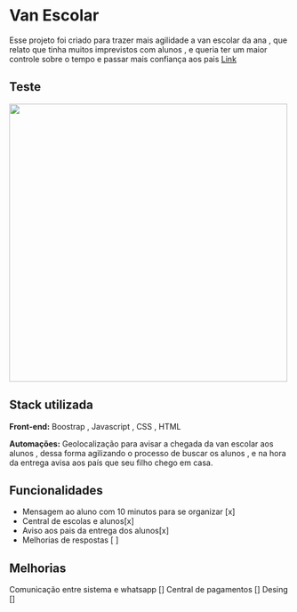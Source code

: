 
# Van Escolar 

Esse projeto foi criado para trazer mais agilidade a van escolar da ana , que relato que tinha muitos imprevistos com alunos , e queria ter um maior controle sobre o tempo e passar mais confiança aos pais [Link](https://caiomafia.github.io/VanEscolar-Rotas/)







## Teste

<img src="vanrotas.gif" class ="photo" height="500px">


## Stack utilizada

**Front-end:** Boostrap , Javascript , CSS , HTML

**Automações:** Geolocalização para avisar a chegada da van escolar aos alunos , dessa forma agilizando o processo de buscar os alunos , e na hora da entrega avisa aos país que seu filho chego em casa.

## Funcionalidades

- Mensagem ao aluno com 10 minutos para se organizar [x]
- Central de escolas e alunos[x] 
- Aviso aos pais da entrega dos alunos[x] 
- Melhorias de respostas [ ]


## Melhorias
Comunicação entre sistema  e whatsapp []
Central de pagamentos []
Desing []
